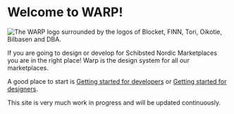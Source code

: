 # Welcome to WARP!

![The WARP logo surrounded by the logos of Blocket, FINN, Tori, Oikotie, Bilbasen and DBA. ](/warp-brands.png)

If you are going to design or develop for Schibsted Nordic Marketplaces you are in the right place! Warp is the design system for all our marketplaces.

A good place to start is [Getting started for developers](/getting-started/developers/) or [Getting started for designers](/getting-started/designers/).

This site is very much work in progress and will be updated continuously.